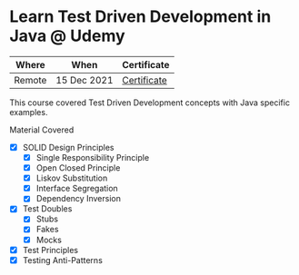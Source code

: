 # Learn Test Driven Development in Java @ Udemy

| Where | When | Certificate |
| ----- | ---- | ----------- |
| Remote | 15 Dec 2021 | [Certificate](https://www.udemy.com/certificate/UC-9381d255-eba4-4673-9321-81783d031f6b/) |

This course covered Test Driven Development concepts with Java specific examples.

Material Covered

 - [x] SOLID Design Principles
   - [x] Single Responsibility Principle
   - [x] Open Closed Principle
   - [x] Liskov Substitution
   - [x] Interface Segregation
   - [x] Dependency Inversion
 - [x] Test Doubles
   - [x] Stubs
   - [x] Fakes
   - [x] Mocks
 - [x] Test Principles
 - [x] Testing Anti-Patterns
